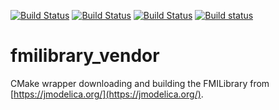 [![Build Status](http://build.ros2.org/job/Fdev__fmilibrary_vendor__ubuntu_focal_amd64/badge/icon?subject=Build%20farm%3A%20Foxy)](http://build.ros2.org/job/Fdev__fmilibrary_vendor__ubuntu_focal_amd64/)
[![Build Status](http://build.ros2.org/job/Gdev__fmilibrary_vendor__ubuntu_focal_amd64/badge/icon?subject=Build%20farm%3A%20Galactic)](http://build.ros2.org/job/Gdev__fmilibrary_vendor__ubuntu_focal_amd64/)
[![Build Status](http://build.ros2.org/job/Rdev__fmilibrary_vendor__ubuntu_focal_amd64/badge/icon?subject=Build%20farm%3A%20Rolling)](http://build.ros2.org/job/Rdev__fmilibrary_vendor__ubuntu_focal_amd64/)
[![Build status](https://github.com/boschresearch/fmilibrary_vendor/workflows/Build%20action%3A%20Foxy%20%2B%20Rolling/badge.svg)](https://github.com/boschresearch/fmilibrary_vendor/actions)

# fmilibrary_vendor

CMake wrapper downloading and building the FMILibrary from [https://jmodelica.org/](https://jmodelica.org/).
